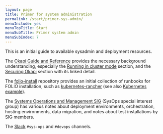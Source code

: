 ```yaml
---
layout: page
title: Primer for system administration
permalink: /start/primer-sys-admin/
menuInclude: yes
menuTopTitle: Start
menuSubTitle: Primer system admin
menuSubIndex: 7
---
```


This is an initial guide to available sysadmin and deployment resources.

The [Okapi Guide and Reference](https://github.com/folio-org/okapi/blob/master/doc/guide.md) provides the necessary background understanding,
especially the
[Running in cluster mode](https://github.com/folio-org/okapi/blob/master/doc/guide.md#running-in-cluster-mode) section,
and the [Securing Okapi](https://github.com/folio-org/okapi/blob/master/doc/guide.md#securing-okapi) section with its linked detail.

The [folio-install](https://github.com/folio-org/folio-install) repository provides an initial collection of runbooks for FOLIO installation, such as
[kubernetes-rancher](https://github.com/folio-org/folio-install/tree/master/alternative-install/kubernetes-rancher)
(see also [Kubernetes example](https://docs.folio.org/docs/getting-started/installation/kubernetesex/)).

The [Systems Operations and Management SIG](https://wiki.folio.org/display/SYSOPS/Systems+Operations+and+Management+SIG+Home) (SysOps special interest group)
has various notes about deployment environments, orchestration, hosting environments, data migration, and notes about test installations by SIG members.

The [Slack](/guidelines/which-forum/#slack) `#sys-ops` and `#devops` channels.

